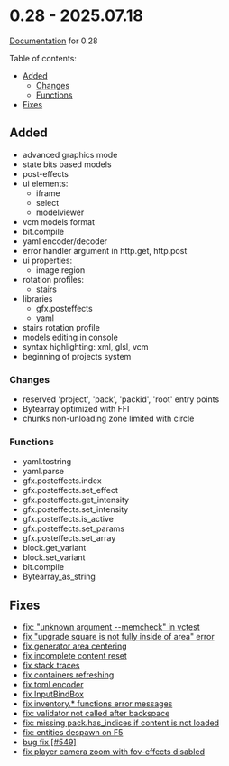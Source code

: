 # 0.28 - 2025.07.18

[Documentation](https://github.com/MihailRis/HaipX-Cpp/tree/release-0.28/doc/en/main-page.md) for 0.28

Table of contents:

- [Added](#added)
    - [Changes](#changes)
    - [Functions](#functions)
- [Fixes](#fixes)

## Added

- advanced graphics mode
- state bits based models
- post-effects
- ui elements:
    - iframe
    - select
    - modelviewer
- vcm models format
- bit.compile
- yaml encoder/decoder
- error handler argument in http.get, http.post
- ui properties:
    - image.region
- rotation profiles:
    - stairs
- libraries
    - gfx.posteffects
    - yaml
- stairs rotation profile
- models editing in console
- syntax highlighting: xml, glsl, vcm
- beginning of projects system

### Changes

- reserved 'project', 'pack', 'packid', 'root' entry points
- Bytearray optimized with FFI
- chunks non-unloading zone limited with circle 

### Functions

- yaml.tostring
- yaml.parse
- gfx.posteffects.index
- gfx.posteffects.set_effect
- gfx.posteffects.get_intensity
- gfx.posteffects.set_intensity
- gfx.posteffects.is_active
- gfx.posteffects.set_params
- gfx.posteffects.set_array
- block.get_variant
- block.set_variant
- bit.compile
- Bytearray_as_string

## Fixes

- [fix: "unknown argument --memcheck" in vctest](https://github.com/MihailRis/voxelcore/commit/281d5e09e6f1c016646af6000f6b111695c994b3)
- [fix "upgrade square is not fully inside of area" error](https://github.com/MihailRis/voxelcore/commit/bf79f6bc75a7686d59fdd0dba8b9018d6191e980 )
- [fix generator area centering](https://github.com/MihailRis/voxelcore/commit/98813472a8c25b1de93dd5d843af38c5aec9b1d8 "fix generator area centering")
- [fix incomplete content reset](https://github.com/MihailRis/voxelcore/commit/61af8ba943a24f6544c6482def2e244cf0af4d18)
- [fix stack traces](https://github.com/MihailRis/voxelcore/commit/05ddffb5c9902e237c73cdea55d4ac1e303c6a8e)
- [fix containers refreshing](https://github.com/MihailRis/voxelcore/commit/34295faca276b55c6e3c0ddd98b867a0aab3eb2a)
- [fix toml encoder](https://github.com/MihailRis/voxelcore/commit/9cd95bb0eb73521bef07f6f0d5e8b78f3e309ebf)
- [fix InputBindBox](https://github.com/MihailRis/voxelcore/commit/7c976a573b01e3fb6f43bacaab22e34037b55b73 "fix InputBindBox")
- [fix inventory.* functions error messages](https://github.com/MihailRis/voxelcore/commit/af3c315c04959eea6c11f5ae2854a6f253e3450f)
- [fix: validator not called after backspace](https://github.com/MihailRis/voxelcore/commit/df3640978d279b85653d647facb26ef15c509848)
- [fix: missing pack.has_indices if content is not loaded](https://github.com/MihailRis/voxelcore/commit/b02b45457322e1ce8f6b9735caeb5b58b1e2ffb4)
- [fix: entities despawn on F5](https://github.com/MihailRis/voxelcore/commit/6ab48fda935f3f1d97d76a833c8511522857ba6a)
- [bug fix [#549]](https://github.com/MihailRis/voxelcore/commit/49727ec02647e48323266fbf814c15f6d5632ee9)
- [fix player camera zoom with fov-effects disabled](https://github.com/MihailRis/voxelcore/commit/014ffab183687ed9acbb93ab90e43d8f82ed826a)
